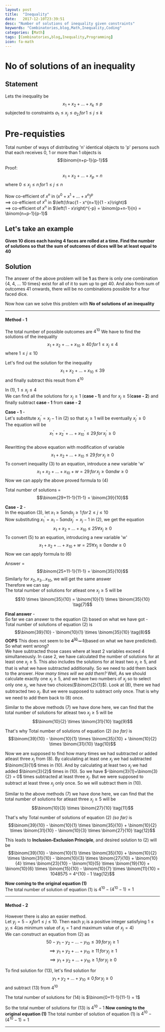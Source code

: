 ```yaml
---
layout: post
title:  "Inequality"
date:   2017-12-10T23:39:51
desc: "Number of solutions of inequality given constraints"
keywords: "Combinatories,blog,Math,Inequality,Coding"
categories: [Math]
tags: [Combinatories,blog,Inequality,Programming]
icon: fa-math
---
```


# No of solutions of an inequality  

## Statement
Lets the inequality be $$x_1 + x_2 + \dots + x_k \le p$$ subjected to constraints $a_1 \le x_j \le a_2 \, for \, 1 \le j \le k$

# Pre-requisties
Total number of ways of distributing 'n' identical objects to 'p' persons such that each receives 0, 1 or more than 1 objects is$$\binom{n+p-1}{p-1}$$
Proof:
$$x_1 + x_2 + \dots + x_p = n$$
where $0 \le x_j \le n \, for \, 1 \le j \le n$

Now co-efficient of $x^n$ in $\left(x^0 + x^1 + \dots + x^n\right)^p$  
$\implies$ co-efficient of $x^n$ in $\left(\frac{1 - x^{n+1}}{1 - x}\right)$  
$\implies$ co-efficient of $x^n$ in $\left(1 - x\right)^{-p} = \binom{p+n-1}{n} = \binom{n+p-1}{p-1}$  

## Let's take an example

**Given 10 dices each having 4 faces are rolled at a time. Find the number of solutions so that the sum of outcomes of dices will be at least equal to 40**

## Solution
The answer of the above problem will be **1** as there is only one combination {4, 4, ... 10 times} exist for all of it to sum up to get 40. And 
also from sum of outcomes 41 onwards, there will be no combinations possible for a four faced dice.

Now how can we solve this problem with **No of solutions of an inequality**

---

#### Method - 1
The total number of possible outcomes are $4^{10}$
We have to find the solutions of the inequality $$x_1 + x_2 + \dots + x_10 \ge 40  \, for \, 1 \le x_j \le 4 \tag{1}$$ where $1 \le j \le 10$

Let's find out the solution for the inequality $$x_1 + x_2 + \dots + x_10 \le 39 \tag{2}$$ and finally subtract this result from $4^{10}$

In (1), $1 \le x_j \le 4$  
We can find all the solutions for $x_j \ge 1$ (**case - 1**) and for $x_j \ge 5$(**case - 2**) and finally subtract **case - 1** from **case - 2**

__Case - 1__ -  
Let's substitute $x_j^{'} = x_j - 1$ in (2) so that $x_j \ge 1$ will be eventually $x_j^{'} \ge 0$  
The equation will be $$x_1^{'} + x_2^{'} + \dots + x_10^{'} \le 29 \, for \, x_j^{'} \ge 0$$  
Rewritting the above equation with modification of variable $$x_1 + x_2 + \dots + x_10 \le 29 \, for \, x_j \ge 0 \tag{3}$$
To convert inequality (3) to an equation, introduce a new variable 'w'
$$x_1 + x_2 + \dots + x_10 + w = 29 \, for \, x_j \ge 0 and w \ge 0 \tag{4}$$
Now we can apply the above proved formula to (4)

Total number of solutions = $$\binom{29+11-1}{11-1} = \binom{39}{10}$$

__Case - 2__ -  
In the equation (3), let $x_1 \ge 5 and x_j \ge 1 \, for \, 2 \le j \le 10$  
Now substituting $x_1^{'} = x_1 - 5 and x_j^{'} = x_j - 1$ in (2), we get the equation
$$x_1 + x_2 + \dots + x_10 \le 25 \forall x_j \ge 0 \tag{5}$$
To convert (5) to an equation, introducing a new variable 'w'  
$$x_1 + x_2 + \dots + x_10 + w = 25 \forall x_j \ge 0 and w \ge 0 \tag{6}$$
Now we can apply formula to (6)  

Answer = $$\binom{25+11-1}{11-1} = \binom{35}{10}$$
Similarly for $x_2, x_3 \dots x_{10}$, we will get the same answer  
Therefore we can say  
The total number of solutions for atleast one $x_j \ge 5$ will be $$10 \times \binom{35}{10} = \binom{10}{1} \times \binom{35}{10} \tag{7}$$

__Final answer__ -  
So far we can answer to the equation (2) based on what we have got -  
Total number of solutions of equation (2) is $$\binom{39}{10} - \binom{10}{1} \times \binom{35}{10} \tag{8}$$
**OOPS** This does not seem to be ~~$4^{10} - 1$~~(based on what we have predicted). So what went wrong?  
We have subtracted those cases where at least 2 variables exceed 4 simultaneously. In case 2, we have calculated the number of solutions for at 
least one $x_j \ge 5$. This also includes the solutions for at least two $x_j \ge 5$, and that is what we have subtracted additionally. So we need 
to add them back to the answer. _How many times will we add them?_ Well, As we should calculate exactly one $x_j \ge 5$, and we have two numbers of
 $x_j$ so to select only one $x_j$, we have two choices($\binom{2}{1}$). Look at (8), there we had subtracted two $x_j$. But we were supposed to 
subtract only once. That is why we need to add them back to (8) once.  

Similar to the above methods (7) we have done here, we can find that the total number of solutions for atleast two $x_j \ge 5$ will be 
$$\binom{10}{2} \times \binom{31}{10} \tag{9}$$

That's why Total number of solutions of equation (2) _(so far)_ is 
$$\binom{39}{10} - \binom{10}{1} \times \binom{35}{10} + \binom{10}{2} \times \binom{31}{10} \tag{10}$$

Now we are supposed to find how many times we had subtracted or added atleast three $x_j$ from (8). By calculating at least one $x_j$ we had
 subtracted $\binom{3}{1}$ times in (10). And by calculating at least two $x_j$ we had added $\binom{3}{2}$ times in (10). So we have 
 $-\binom{3}{1}+\binom{3}{2} = 0$ times subtracted at least three $x_j$. But we were supposed to subtract at least three $x_j$ only once. So we will 
 subtract them in (10).  
 
 Similar to the above methods (7) we have done here, we can find that the total number of solutions for atleast three $x_j \ge 5$ will be 
$$\binom{10}{3} \times \binom{27}{10} \tag{11}$$

That's why Total number of solutions of equation (2) _(so far)_ is 
$$\binom{39}{10} - \binom{10}{1} \times \binom{35}{10} + \binom{10}{2} \times \binom{31}{10} - \binom{10}{3} \times \binom{27}{10} \tag{12}$$

This leads to **Inclusion-Exclusion Principle**, and desired solution to (2) will be
$$\binom{39}{10} - \binom{10}{1} \times \binom{35}{10} + \binom{10}{2} \times \binom{31}{10} - \binom{10}{3} \times \binom{27}{10} + \binom{10}{4} \times \binom{23}{10} - \binom{10}{5} \times \binom{19}{10} + \binom{10}{6} \times \binom{15}{10} - \binom{10}{7} \times \binom{11}{10} = 1048575 = 4^{10} - 1 \tag{12}$$

**Now coming to the original equation (1)**  
The total number of solution of equation (1) is $4^{10} - \left(4^{10} - 1\right) = 1$  

---

#### Method - 2
However there is also an easier method.  
Let $y_j = 5 - x_j for 1 \le j \le 10$. Then each $y_i$ is a positive integer satisfying $1 \le y_i \le 4$(as minimum value of $x_j = 1$ and
 maximum value of $x_j = 4$)  
We can construct an equation from (2) as  
$$50 - y_1 - y_2 - \dots - y_{10} \le 39 \, for \, y_j \ge 1$$
$$\implies y_1 + y_2 + \dots + y_{10} \ge 11 \, for \, y_j \ge 1$$
$$\implies y_1 + y_2 + \dots + y_{10} \ge 1 \, for \, y_j \ge 0 \tag{13}$$

To find solution for (13), let's find solution for $$y_1 + y_2 + \dots + y_10 \le 0 \, for \, y_j \ge 0 \tag{14}$$ and subtract (13) from $4^{10}$

The total number of solutions for (14) is $\binom{0+11-1}{11-1} = 1$

So the total number of solutions for (13) is $4^{10} - 1$
**Now coming to the original equation (1)**
The total number of solution of equation (1) is $4^{10} - \left(4^{10} - 1\right) = 1$

---
